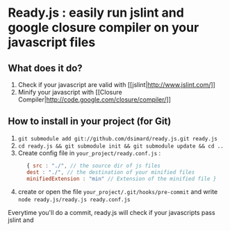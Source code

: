 # Ready.js : easily run jslint and google closure compiler on your javascript files

## What does it do?
1. Check if your javascript are valid with [[jslint|http://www.jslint.com/]]
2. Minify your javascript with [[Closure Compiler|http://code.google.com/closure/compiler/]]

## How to install in your project (for Git)
1. `git submodule add git://github.com/dsimard/ready.js.git ready.js`
2. `cd ready.js && git submodule init && git submodule update && cd ..`
3. Create config file in `your_project/ready.conf.js` :
```javascript
      { src : "./", // the source dir of js files
      dest : "./", // the destination of your minified files
      minifiedExtension : "min" // Extension of the minified file }
```
4. create or open the file `your_project/.git/hooks/pre-commit` and write `node ready.js/ready.js ready.conf.js`

Everytime you'll do a commit, ready.js will check if your javascripts pass jslint and
